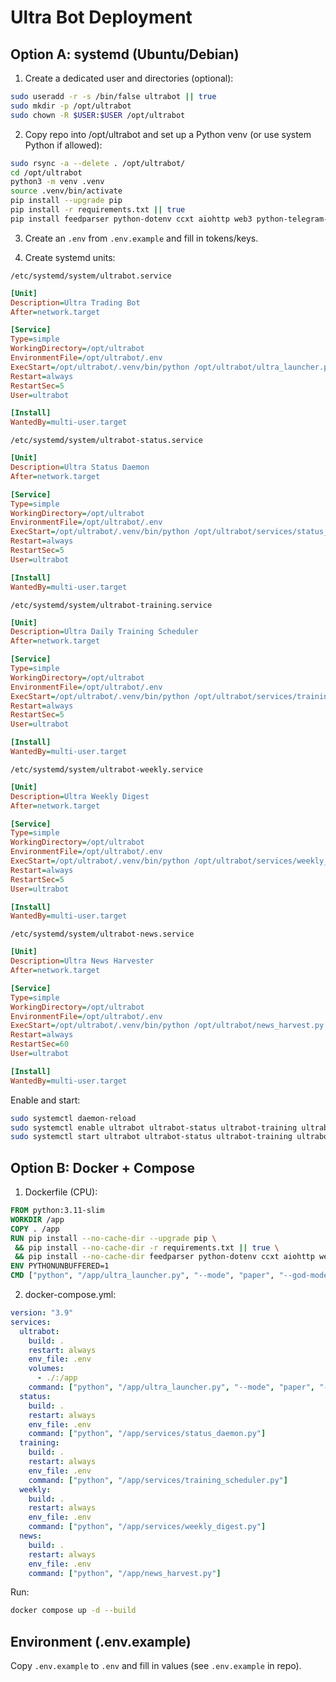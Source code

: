 # Ultra Bot Deployment

## Option A: systemd (Ubuntu/Debian)

1) Create a dedicated user and directories (optional):

```bash
sudo useradd -r -s /bin/false ultrabot || true
sudo mkdir -p /opt/ultrabot
sudo chown -R $USER:$USER /opt/ultrabot
```

2) Copy repo into /opt/ultrabot and set up a Python venv (or use system Python if allowed):

```bash
sudo rsync -a --delete . /opt/ultrabot/
cd /opt/ultrabot
python3 -m venv .venv
source .venv/bin/activate
pip install --upgrade pip
pip install -r requirements.txt || true
pip install feedparser python-dotenv ccxt aiohttp web3 python-telegram-bot matplotlib scikit-learn nltk vaderSentiment || true
```

3) Create an `.env` from `.env.example` and fill in tokens/keys.

4) Create systemd units:

`/etc/systemd/system/ultrabot.service`
```ini
[Unit]
Description=Ultra Trading Bot
After=network.target

[Service]
Type=simple
WorkingDirectory=/opt/ultrabot
EnvironmentFile=/opt/ultrabot/.env
ExecStart=/opt/ultrabot/.venv/bin/python /opt/ultrabot/ultra_launcher.py --mode paper --god-mode --moon-spotter --evolution --forex --telegram --telegram-token ${TELEGRAM_BOT_TOKEN} --telegram-channel ${TELEGRAM_CHAT_ID}
Restart=always
RestartSec=5
User=ultrabot

[Install]
WantedBy=multi-user.target
```

`/etc/systemd/system/ultrabot-status.service`
```ini
[Unit]
Description=Ultra Status Daemon
After=network.target

[Service]
Type=simple
WorkingDirectory=/opt/ultrabot
EnvironmentFile=/opt/ultrabot/.env
ExecStart=/opt/ultrabot/.venv/bin/python /opt/ultrabot/services/status_daemon.py
Restart=always
RestartSec=5
User=ultrabot

[Install]
WantedBy=multi-user.target
```

`/etc/systemd/system/ultrabot-training.service`
```ini
[Unit]
Description=Ultra Daily Training Scheduler
After=network.target

[Service]
Type=simple
WorkingDirectory=/opt/ultrabot
EnvironmentFile=/opt/ultrabot/.env
ExecStart=/opt/ultrabot/.venv/bin/python /opt/ultrabot/services/training_scheduler.py
Restart=always
RestartSec=5
User=ultrabot

[Install]
WantedBy=multi-user.target
```

`/etc/systemd/system/ultrabot-weekly.service`
```ini
[Unit]
Description=Ultra Weekly Digest
After=network.target

[Service]
Type=simple
WorkingDirectory=/opt/ultrabot
EnvironmentFile=/opt/ultrabot/.env
ExecStart=/opt/ultrabot/.venv/bin/python /opt/ultrabot/services/weekly_digest.py
Restart=always
RestartSec=5
User=ultrabot

[Install]
WantedBy=multi-user.target
```

`/etc/systemd/system/ultrabot-news.service`
```ini
[Unit]
Description=Ultra News Harvester
After=network.target

[Service]
Type=simple
WorkingDirectory=/opt/ultrabot
EnvironmentFile=/opt/ultrabot/.env
ExecStart=/opt/ultrabot/.venv/bin/python /opt/ultrabot/news_harvest.py
Restart=always
RestartSec=60
User=ultrabot

[Install]
WantedBy=multi-user.target
```

Enable and start:

```bash
sudo systemctl daemon-reload
sudo systemctl enable ultrabot ultrabot-status ultrabot-training ultrabot-weekly ultrabot-news
sudo systemctl start ultrabot ultrabot-status ultrabot-training ultrabot-weekly ultrabot-news
```

## Option B: Docker + Compose

1) Dockerfile (CPU):

```dockerfile
FROM python:3.11-slim
WORKDIR /app
COPY . /app
RUN pip install --no-cache-dir --upgrade pip \
 && pip install --no-cache-dir -r requirements.txt || true \
 && pip install --no-cache-dir feedparser python-dotenv ccxt aiohttp web3 python-telegram-bot matplotlib scikit-learn nltk vaderSentiment || true
ENV PYTHONUNBUFFERED=1
CMD ["python", "/app/ultra_launcher.py", "--mode", "paper", "--god-mode", "--moon-spotter", "--evolution", "--forex", "--telegram", "--telegram-token", "${TELEGRAM_BOT_TOKEN}", "--telegram-channel", "${TELEGRAM_CHAT_ID}"]
```

2) docker-compose.yml:

```yaml
version: "3.9"
services:
  ultrabot:
    build: .
    restart: always
    env_file: .env
    volumes:
      - ./:/app
    command: ["python", "/app/ultra_launcher.py", "--mode", "paper", "--god-mode", "--moon-spotter", "--evolution", "--forex", "--telegram", "--telegram-token", "${TELEGRAM_BOT_TOKEN}", "--telegram-channel", "${TELEGRAM_CHAT_ID}"]
  status:
    build: .
    restart: always
    env_file: .env
    command: ["python", "/app/services/status_daemon.py"]
  training:
    build: .
    restart: always
    env_file: .env
    command: ["python", "/app/services/training_scheduler.py"]
  weekly:
    build: .
    restart: always
    env_file: .env
    command: ["python", "/app/services/weekly_digest.py"]
  news:
    build: .
    restart: always
    env_file: .env
    command: ["python", "/app/news_harvest.py"]
```

Run:
```bash
docker compose up -d --build
```

## Environment (.env.example)

Copy `.env.example` to `.env` and fill in values (see `.env.example` in repo).